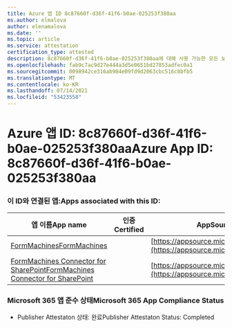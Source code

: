 ```yaml
---
title: Azure 앱 ID 8c87660f-d36f-41f6-b0ae-025253f380aa
ms.author: elmalova
author: elenamalova
ms.date: ''
ms.topic: article
ms.service: attestation
certification_type: attested
description: 8c87660f-d36f-41f6-b0ae-025253f380aa에 대해 사용 가능한 모든 보안 및 규정 준수 정보입니다.
ms.openlocfilehash: fab9c7ac9d27e444a3d5e0651bd27853adfec0a1
ms.sourcegitcommit: 0098942ce316ab984e09fd9d2063cbc516c8bfb5
ms.translationtype: MT
ms.contentlocale: ko-KR
ms.lasthandoff: 07/14/2021
ms.locfileid: "53423558"
---
```

# <a name="azure-app-id-8c87660f-d36f-41f6-b0ae-025253f380aa"></a><span data-ttu-id="d3d97-103">Azure 앱 ID: 8c87660f-d36f-41f6-b0ae-025253f380aa</span><span class="sxs-lookup"><span data-stu-id="d3d97-103">Azure App ID: 8c87660f-d36f-41f6-b0ae-025253f380aa</span></span>


### <a name="apps-associated-with-this-id"></a><span data-ttu-id="d3d97-104">이 ID와 연결된 앱:</span><span class="sxs-lookup"><span data-stu-id="d3d97-104">Apps associated with this ID:</span></span>
| <span data-ttu-id="d3d97-105">**앱 이름**</span><span class="sxs-lookup"><span data-stu-id="d3d97-105">**App name**</span></span> | <span data-ttu-id="d3d97-106">**인증**</span><span class="sxs-lookup"><span data-stu-id="d3d97-106">**Certified**</span></span> | <span data-ttu-id="d3d97-107">**AppSource의 보기**</span><span class="sxs-lookup"><span data-stu-id="d3d97-107">**View in AppSource**</span></span> |
|-|-|-|
| [<span data-ttu-id="d3d97-108">FormMachines</span><span class="sxs-lookup"><span data-stu-id="d3d97-108">FormMachines</span></span>](https://docs.microsoft.com/en-us/microsoft-365-app-certification/forward/WA200001217) |  | [https://appsource.microsoft.com/product/office/WA200001217](https://appsource.microsoft.com/product/office/WA200001217) |
| [<span data-ttu-id="d3d97-109">FormMachines Connector for SharePoint</span><span class="sxs-lookup"><span data-stu-id="d3d97-109">FormMachines Connector for SharePoint</span></span>](https://docs.microsoft.com/en-us/microsoft-365-app-certification/forward/WA200000357) |  | [https://appsource.microsoft.com/product/office/WA200000357](https://appsource.microsoft.com/product/office/WA200000357) |

### <a name="microsoft-365-app-compliance-status"></a><span data-ttu-id="d3d97-110">Microsoft 365 앱 준수 상태</span><span class="sxs-lookup"><span data-stu-id="d3d97-110">Microsoft 365 App Compliance Status</span></span>
- <span data-ttu-id="d3d97-111">Publisher Attestaton 상태: 완료</span><span class="sxs-lookup"><span data-stu-id="d3d97-111">Publisher Attestaton Status: Completed</span></span>
